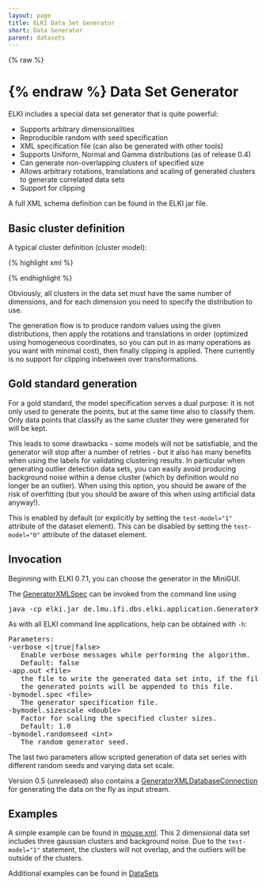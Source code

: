 ```yaml
---
layout: page
title: ELKI Data Set Generator
short: Data Generator
parent: datasets
---
```



{% raw %}
<script type="application/ld+json">
{
  "@context" : "http://schema.org",
  "@type" : "Dataset",
  "name" : "ELKI Data Generator",
  "description" : "A generator for synthetic data sets for use in cluster analysis, classification, and outlier detection.",
  "author" : {
    "@type" : "Person",
    "givenName" : "Erich",
    "familyName" : "Schubert",
    "affiliation" : { "@id" : "https://www.tu-dortmund.de/" }
  },
  "isAccessibleForFree" : true,
  "keywords" : ["data generator", "clustering", "cluster analysis", "outlier", "outlier detection", "anomaly detection"],
  "license" : "https://www.gnu.org/licenses/agpl-3.0.html"
}
</script>
{% endraw %}
Data Set Generator
==================

ELKI includes a special data set generator that is quite powerful:

-   Supports arbitrary dimensionalities
-   Reproducible random with seed specification
-   XML specification file (can also be generated with other tools)
-   Supports Uniform, Normal and Gamma distributions (as of release 0.4)
-   Can generate non-overlapping clusters of specified size
-   Allows arbitrary rotations, translations and scaling of generated clusters to generate correlated data sets
-   Support for clipping

A full XML schema definition can be found in the ELKI jar file.

Basic cluster definition
------------------------

A typical cluster definition (cluster model):

{% highlight xml %}
<cluster name="Cluster_1" size="100">
  <!-- first dimension: Gaussian distribution -->
  <normal mean="0" stddev="0.5" />
  <!-- second dimension: Uniform distribution -->
  <uniform min="0" max="1" />
  <!-- third dimension: Gamma distribution -->
  <gamma k="2" theta="3" />
  <!-- you can repeat distributions as you want -->
  <!-- Now we can add arbitrary rotations and translations: -->
  <rotate axis1="1" axis2="2" angle="-60" />
  <translate vector="0.1 0.3 0.1" />
  <!-- Finally: clip to the unit cube -->
  <clip min="0 0" max="1 1"/>
</cluster>
{% endhighlight %}

Obviously, all clusters in the data set must have the same number of dimensions, and for each dimension you need to specify the distribution to use.

The generation flow is to produce random values using the given distributions, then apply the rotations and translations in order (optimized using homogeneous coordinates, so you can put in as many operations as you want with minimal cost), then finally clipping is applied. There currently is no support for clipping inbetween over transformations.

Gold standard generation
------------------------

For a gold standard, the model specification serves a dual purpose: it is not only used to generate the points, but at the same time also to classify them. Only data points that classify as the same cluster they were generated for will be kept.

This leads to some drawbacks - some models will not be satisfiable, and the generator will stop after a number of retries - but it also has many benefits when using the labels for validating clustering results. In particular when generating outlier detection data sets, you can easily avoid producing background noise within a dense cluster (which by definition would no longer be an outlier). When using this option, you should be aware of the risk of overfitting (but you should be aware of this when using artificial data anyway!).

This is enabled by default (or explicitly by setting the `test-model="1"` attribute of the dataset element). This can be disabled by setting the `test-model="0"` attribute of the dataset element.

Invocation
----------

Beginning with ELKI 0.7.1, you can choose the generator in the MiniGUI.

The [GeneratorXMLSpec](/releases/current/doc/de/lmu/ifi/dbs/elki/application/GeneratorXMLSpec.html) can be invoked from the command line using

<pre>
java -cp elki.jar de.lmu.ifi.dbs.elki.application.GeneratorXMLSpec [... parameters ...]
</pre>

As with all ELKI command line applications, help can be obtained with `-h`:

<pre>
Parameters:
-verbose &lt;|true|false&gt;
   Enable verbose messages while performing the algorithm.
   Default: false
-app.out &lt;file&gt;
   the file to write the generated data set into, if the file already exists,
   the generated points will be appended to this file.
-bymodel.spec &lt;file&gt;
   The generator specification file.
-bymodel.sizescale &lt;double&gt;
   Factor for scaling the specified cluster sizes.
   Default: 1.0
-bymodel.randomseed &lt;int&gt;
   The random generator seed.
</pre>

The last two parameters allow scripted generation of data set series with different random seeds and varying data set scale.

Version 0.5 (unreleased) also contains a [GeneratorXMLDatabaseConnection](/releases/current/doc/de/lmu/ifi/dbs/elki/datasource/GeneratorXMLDatabaseConnection.html) for generating the data on the fly as input stream.

Examples
--------

A simple example can be found in [mouse.xml](https://github.com/elki-project/elki/blob/master/data/synthetic/Vorlesung/mouse.xml). This 2 dimensional data set includes three gaussian clusters and background noise. Due to the `test-model="1"` statement, the clusters will not overlap, and the outliers will be outside of the clusters.

Additional examples can be found in [DataSets](/datasets)
